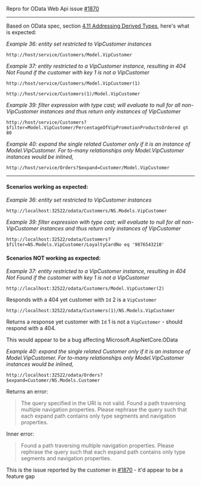 <!-- markdownlint-disable MD002 MD041 -->
Repro for OData Web Api issue [#1870](https://github.com/OData/odata.net/issues/1870)

***

Based on OData spec, section [4.11 Addressing Derived Types](http://docs.oasis-open.org/odata/odata/v4.01/odata-v4.01-part2-url-conventions.html#sec_AddressingDerivedTypes), here's what is expected:

_Example 36: entity set restricted to VipCustomer instances_
```
http://host/service/Customers/Model.VipCustomer
```
_Example 37: entity restricted to a VipCustomer instance, resulting in 404 Not Found if the customer with key 1 is not a VipCustomer_
```
http://host/service/Customers/Model.VipCustomer(1)

http://host/service/Customers(1)/Model.VipCustomer
```
_Example 39: filter expression with type cast; will evaluate to null for all non-VipCustomer instances and thus return only instances of VipCustomer_
```
http://host/service/Customers?$filter=Model.VipCustomer/PercentageOfVipPromotionProductsOrdered gt 80
```
_Example 40: expand the single related Customer only if it is an instance of Model.VipCustomer. For to-many relationships only Model.VipCustomer instances would be inlined,_
```
http://host/service/Orders?$expand=Customer/Model.VipCustomer
```

---

#### Scenarios working as expected:

_Example 36: entity set restricted to VipCustomer instances_
```
http://localhost:32522/odata/Customers/NS.Models.VipCustomer
```

_Example 39: filter expression with type cast; will evaluate to null for all non-VipCustomer instances and thus return only instances of VipCustomer_
```
http://localhost:32522/odata/Customers?$filter=NS.Models.VipCustomer/LoyaltyCardNo eq '9876543210'
```

#### Scenarios NOT working as expected:

_Example 37: entity restricted to a VipCustomer instance, resulting in 404 Not Found if the customer with key 1 is not a VipCustomer_
```
http://localhost:32522/odata/Customers/Model.VipCustomer(2)
```
Responds with a 404 yet customer with `Id` 2 is a `VipCustomer`
```
http://localhost:32522/odata/Customers(1)/NS.Models.VipCustomer
```
Returns a response yet customer with `Id` 1 is not a `VipCustomer` - should respond with a 404.

This would appear to be a bug affecting Microsoft.AspNetCore.OData

_Example 40: expand the single related Customer only if it is an instance of Model.VipCustomer. For to-many relationships only Model.VipCustomer instances would be inlined,_
```
http://localhost:32522/odata/Orders?$expand=Customer/NS.Models.Customer
```
Returns an error:
> The query specified in the URI is not valid. Found a path traversing multiple navigation properties. Please rephrase the query such that each expand path contains only type segments and navigation properties.

Inner error:
> Found a path traversing multiple navigation properties. Please rephrase the query such that each expand path contains only type segments and navigation properties.


This is the issue reported by the customer in [#1870](https://github.com/OData/odata.net/issues/1870) - it'd appear to be a feature gap